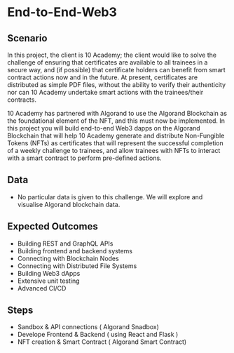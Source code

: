 # End-to-End-Web3
## Scenario 

In this project, the client is 10 Academy; the client would like to solve the challenge of ensuring that certificates are available to all trainees in a secure way, and (if possible) that certificate holders can benefit from smart contract actions now and in the future.  At present, certificates are distributed as simple PDF files, without the ability to verify their authenticity nor can 10 Academy undertake smart actions with the trainees/their contracts.

10 Academy has partnered with Algorand to use the Algorand Blockchain as the foundational element of the NFT, and this must now be implemented.  In this project you will build end-to-end Web3 dapps on the Algorand Blockchain that will help 10 Academy generate and distribute Non-Fungible Tokens (NFTs) as certificates that will represent the successful completion of a weekly challenge to trainees, and allow trainees with NFTs to interact with a smart contract to perform pre-defined actions.  

## Data
- No particular data is given to this challenge. We will explore and visualise Algorand blockchain data. 
## Expected Outcomes
- Building REST and GraphQL APIs
- Building frontend and backend systems
- Connecting with Blockchain Nodes
- Connecting with Distributed File Systems
- Building Web3 dApps
- Extensive unit testing 
- Advanced CI/CD

## Steps 
- Sandbox & API connections ( Algorand Snadbox)
- Develope Frontend & Backend ( using React and Flask )
- NFT creation & Smart Contract ( Algorand Smart Contract)

